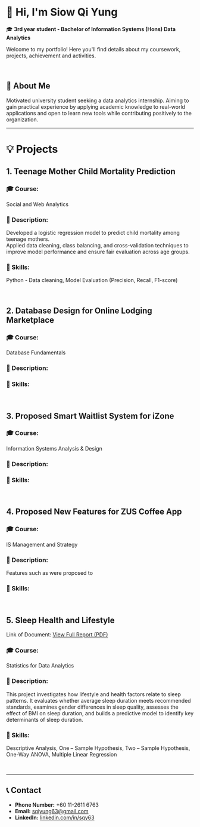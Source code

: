 
# 👋 Hi, I'm Siow Qi Yung

🎓 **3rd year student - Bachelor of Information Systems (Hons) Data Analytics**

Welcome to my portfolio! Here you'll find details about my coursework, projects, achievement and activities.

<br>

## 💬 About Me
Motivated university student seeking a data analytics internship. Aiming to gain practical experience by applying academic knowledge to real-world applications and open to learn new tools while contributing positively to the organization.

---

# 💡 Projects

## 1. Teenage Mother Child Mortality Prediction

### 🎓 Course:
Social and Web Analytics

### 📝 Description:
Developed a logistic regression model to predict child mortality among teenage mothers.  
Applied data cleaning, class balancing, and cross-validation techniques to improve model performance and ensure fair evaluation across age groups.

### 🧠 Skills:
Python - Data cleaning, Model Evaluation (Precision, Recall, F1-score)

<br>

## 2. Database Design for Online Lodging Marketplace

### 🎓 Course: 
Database Fundamentals

### 📝 Description:

### 🧠 Skills:

<br>

## 3.  Proposed Smart Waitlist System for iZone

### 🎓 Course: 
Information Systems Analysis & Design

### 📝 Description:

### 🧠 Skills:

<br>

## 4.  Proposed New Features for ZUS Coffee App

### 🎓 Course: 
IS Management and Strategy

### 📝 Description:
Features such as were proposed to

### 🧠 Skills:

<br>

## 5. Sleep Health and Lifestyle
Link of Document:
[View Full Report (PDF)](https://github.com/qiyung63/github-portfolio/blob/main/Sleep%20Health%20and%20Lifestyle%20Dataset%20Analysis.pdf)

### 🎓 Course: 
Statistics for Data Analytics

### 📝 Description:
This project investigates how lifestyle and health factors relate to sleep patterns. It evaluates whether average sleep duration meets recommended standards, examines gender differences in sleep quality, assesses the effect of BMI on sleep duration, and builds a predictive model to identify key determinants of sleep duration.

### 🧠 Skills:
Descriptive Analysis, One – Sample Hypothesis, Two – Sample Hypothesis, One-Way ANOVA, Multiple Linear Regression

<br>

---


## 📞 Contact
- **Phone Number:** +60 11-2611 6763
- **Email:** sqiyung63@gmail.com
- **LinkedIn:** [linkedin.com/in/sqy63](https://linkedin.com/in/sqy63)
